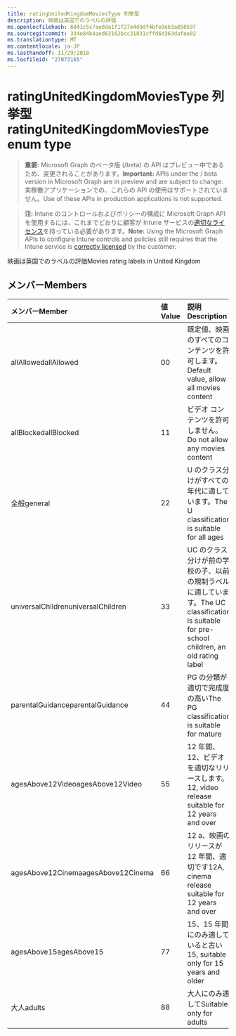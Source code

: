 ```yaml
---
title: ratingUnitedKingdomMoviesType 列挙型
description: 映画は英国でのラベルの評価
ms.openlocfilehash: 6d41c5c7ae8da1f1f27e4d9df4bfe9eb3a850597
ms.sourcegitcommit: 334e84b4aed63162bcc31831cffd6d363dafee02
ms.translationtype: MT
ms.contentlocale: ja-JP
ms.lasthandoff: 11/29/2018
ms.locfileid: "27073165"
---
```

# <a name="ratingunitedkingdommoviestype-enum-type"></a><span data-ttu-id="967db-103">ratingUnitedKingdomMoviesType 列挙型</span><span class="sxs-lookup"><span data-stu-id="967db-103">ratingUnitedKingdomMoviesType enum type</span></span>

> <span data-ttu-id="967db-104">**重要:** Microsoft Graph のベータ版 (/beta) の API はプレビュー中であるため、変更されることがあります。</span><span class="sxs-lookup"><span data-stu-id="967db-104">**Important:** APIs under the / beta version in Microsoft Graph are in preview and are subject to change.</span></span> <span data-ttu-id="967db-105">実稼働アプリケーションでの、これらの API の使用はサポートされていません。</span><span class="sxs-lookup"><span data-stu-id="967db-105">Use of these APIs in production applications is not supported.</span></span>

> <span data-ttu-id="967db-106">**注:** Intune のコントロールおよびポリシーの構成に Microsoft Graph API を使用するには、これまでどおりに顧客が Intune サービスの[適切なライセンス](https://go.microsoft.com/fwlink/?linkid=839381)を持っている必要があります。</span><span class="sxs-lookup"><span data-stu-id="967db-106">**Note:** Using the Microsoft Graph APIs to configure Intune controls and policies still requires that the Intune service is [correctly licensed](https://go.microsoft.com/fwlink/?linkid=839381) by the customer.</span></span>

<span data-ttu-id="967db-107">映画は英国でのラベルの評価</span><span class="sxs-lookup"><span data-stu-id="967db-107">Movies rating labels in United Kingdom</span></span>
## <a name="members"></a><span data-ttu-id="967db-108">メンバー</span><span class="sxs-lookup"><span data-stu-id="967db-108">Members</span></span>
|<span data-ttu-id="967db-109">メンバー</span><span class="sxs-lookup"><span data-stu-id="967db-109">Member</span></span>|<span data-ttu-id="967db-110">値</span><span class="sxs-lookup"><span data-stu-id="967db-110">Value</span></span>|<span data-ttu-id="967db-111">説明</span><span class="sxs-lookup"><span data-stu-id="967db-111">Description</span></span>|
|:---|:---|:---|
|<span data-ttu-id="967db-112">allAllowed</span><span class="sxs-lookup"><span data-stu-id="967db-112">allAllowed</span></span>|<span data-ttu-id="967db-113">0</span><span class="sxs-lookup"><span data-stu-id="967db-113">0</span></span>|<span data-ttu-id="967db-114">既定値、映画のすべてのコンテンツを許可します。</span><span class="sxs-lookup"><span data-stu-id="967db-114">Default value, allow all movies content</span></span>|
|<span data-ttu-id="967db-115">allBlocked</span><span class="sxs-lookup"><span data-stu-id="967db-115">allBlocked</span></span>|<span data-ttu-id="967db-116">1</span><span class="sxs-lookup"><span data-stu-id="967db-116">1</span></span>|<span data-ttu-id="967db-117">ビデオ コンテンツを許可しません。</span><span class="sxs-lookup"><span data-stu-id="967db-117">Do not allow any movies content</span></span>|
|<span data-ttu-id="967db-118">全般</span><span class="sxs-lookup"><span data-stu-id="967db-118">general</span></span>|<span data-ttu-id="967db-119">2</span><span class="sxs-lookup"><span data-stu-id="967db-119">2</span></span>|<span data-ttu-id="967db-120">U のクラス分けがすべての年代に適しています。</span><span class="sxs-lookup"><span data-stu-id="967db-120">The U classification is suitable for all ages</span></span>|
|<span data-ttu-id="967db-121">universalChildren</span><span class="sxs-lookup"><span data-stu-id="967db-121">universalChildren</span></span>|<span data-ttu-id="967db-122">3</span><span class="sxs-lookup"><span data-stu-id="967db-122">3</span></span>|<span data-ttu-id="967db-123">UC のクラス分けが前の学校の子、以前の規制ラベルに適しています。</span><span class="sxs-lookup"><span data-stu-id="967db-123">The UC classification is suitable for pre-school children, an old rating label</span></span>|
|<span data-ttu-id="967db-124">parentalGuidance</span><span class="sxs-lookup"><span data-stu-id="967db-124">parentalGuidance</span></span>|<span data-ttu-id="967db-125">4</span><span class="sxs-lookup"><span data-stu-id="967db-125">4</span></span>|<span data-ttu-id="967db-126">PG の分類が適切で完成度の高い</span><span class="sxs-lookup"><span data-stu-id="967db-126">The PG classification is suitable for mature</span></span>|
|<span data-ttu-id="967db-127">agesAbove12Video</span><span class="sxs-lookup"><span data-stu-id="967db-127">agesAbove12Video</span></span>|<span data-ttu-id="967db-128">5</span><span class="sxs-lookup"><span data-stu-id="967db-128">5</span></span>|<span data-ttu-id="967db-129">12 年間、12、ビデオを適切なリリースします。</span><span class="sxs-lookup"><span data-stu-id="967db-129">12, video release suitable for 12 years and over</span></span>|
|<span data-ttu-id="967db-130">agesAbove12Cinema</span><span class="sxs-lookup"><span data-stu-id="967db-130">agesAbove12Cinema</span></span>|<span data-ttu-id="967db-131">6</span><span class="sxs-lookup"><span data-stu-id="967db-131">6</span></span>|<span data-ttu-id="967db-132">12 a、映画のリリースが 12 年間、適切です</span><span class="sxs-lookup"><span data-stu-id="967db-132">12A, cinema release suitable for 12 years and over</span></span>|
|<span data-ttu-id="967db-133">agesAbove15</span><span class="sxs-lookup"><span data-stu-id="967db-133">agesAbove15</span></span>|<span data-ttu-id="967db-134">7</span><span class="sxs-lookup"><span data-stu-id="967db-134">7</span></span>|<span data-ttu-id="967db-135">15、15 年間にのみ適していると古い</span><span class="sxs-lookup"><span data-stu-id="967db-135">15, suitable only for 15 years and older</span></span>|
|<span data-ttu-id="967db-136">大人</span><span class="sxs-lookup"><span data-stu-id="967db-136">adults</span></span>|<span data-ttu-id="967db-137">8</span><span class="sxs-lookup"><span data-stu-id="967db-137">8</span></span>|<span data-ttu-id="967db-138">大人にのみ適して</span><span class="sxs-lookup"><span data-stu-id="967db-138">Suitable only for adults</span></span>|





